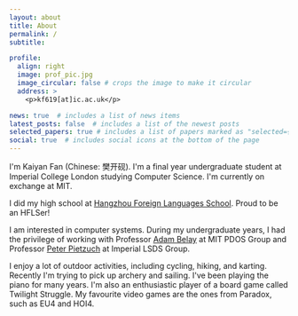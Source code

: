 ```yaml
---
layout: about
title: About
permalink: /
subtitle:

profile:
  align: right
  image: prof_pic.jpg
  image_circular: false # crops the image to make it circular
  address: >
    <p>kf619[at]ic.ac.uk</p>

news: true  # includes a list of news items
latest_posts: false  # includes a list of the newest posts
selected_papers: true # includes a list of papers marked as "selected={true}"
social: true  # includes social icons at the bottom of the page
---
```


I'm Kaiyan Fan (Chinese: 樊开砚). I'm a final year undergraduate student at Imperial College London studying Computer Science. I'm currently on exchange at MIT.

I did my high school at [Hangzhou Foreign Languages School](http://www.chinahw.net/html_en/template/aboutus.html). Proud to be an HFLSer!

I am interested in computer systems. During my undergraduate years, I had the privilege of working with Professor [Adam Belay](http://www.abelay.me/) at MIT PDOS Group and Professor [Peter Pietzuch](https://www.doc.ic.ac.uk/~prp/) at Imperial LSDS Group.

I enjoy a lot of outdoor activities, including cycling, hiking, and karting. Recently I'm trying to pick up archery and sailing. I've been playing the piano for many years. I'm also an enthusiastic player of a board game called Twilight Struggle. My favourite video games are the ones from Paradox, such as EU4 and HOI4.
